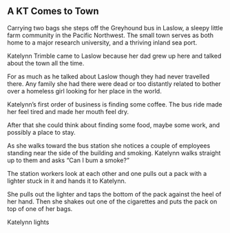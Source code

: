 ## A KT Comes to Town
Carrying two bags she steps off the Greyhound bus in Laslow, a sleepy little farm community in the Pacific Northwest. The small town serves as both home to a major research university, and a thriving inland sea port.

Katelynn Trimble came to Laslow because her dad grew up here and talked about the town all the time. 

For as much as he talked about Laslow though they had never travelled there. Any family she had there were dead or too distantly related to bother over a homeless girl looking for her place in the world.

Katelynn’s first order of business is finding some coffee. The bus ride made her feel tired and made her mouth feel dry. 

After that she could think about finding some food, maybe some work, and possibly a place to stay.

As she walks toward the bus station she notices a couple of employees standing near the side of the building and smoking. Katelynn walks straight up to them and asks “Can I bum a smoke?”

The station workers look at each other and one pulls out a pack with a lighter stuck in it and hands it to Katelynn.

She pulls out the lighter and taps the bottom of the pack against the heel of her hand. Then she shakes out one of the cigarettes and puts the pack on top of one of her bags.

Katelynn lights 

